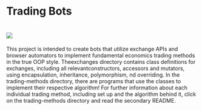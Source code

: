 Trading Bots
==============
![](https://github.com/anthony-albertina/trading-bots/blob/master/etc.gif)
======================================================
This project is intended to create bots that utilize exchange APIs and browser automators to implement fundamental economics trading methods in the true OOP style. Theexchanges directory contains class definitions for exchanges, including all relevantconstructors, accessors and mutators, using encapsulation, inheritance, polymorphism, nd overriding. In the trading-methods directory, there are programs that use the classes to implement their respective algorithm! For further information about each individual trading method, including set up and the algorithm behind it, click on the trading-methods directory and read the secondary README.
